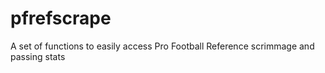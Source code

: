 # pfrefscrape
A set of functions to easily access Pro Football Reference scrimmage and passing stats
